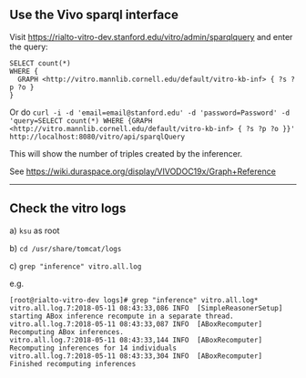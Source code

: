 ## Use the Vivo sparql interface 

Visit https://rialto-vitro-dev.stanford.edu/vitro/admin/sparqlquery and enter the query:

```
SELECT count(*)
WHERE {
  GRAPH <http://vitro.mannlib.cornell.edu/default/vitro-kb-inf> { ?s ?p ?o }
}
```

Or do `curl -i -d 'email=email@stanford.edu' -d 'password=Password' -d 'query=SELECT count(*) WHERE {GRAPH <http://vitro.mannlib.cornell.edu/default/vitro-kb-inf> { ?s ?p ?o }}' http://localhost:8080/vitro/api/sparqlQuery`

This will show the number of triples created by the inferencer.

See https://wiki.duraspace.org/display/VIVODOC19x/Graph+Reference

***

## Check the vitro logs

  a) `ksu` as root 

  b) `cd /usr/share/tomcat/logs`

  c) `grep "inference" vitro.all.log`


e.g.
```
[root@rialto-vitro-dev logs]# grep "inference" vitro.all.log*
vitro.all.log.7:2018-05-11 08:43:33,086 INFO  [SimpleReasonerSetup] starting ABox inference recompute in a separate thread.
vitro.all.log.7:2018-05-11 08:43:33,087 INFO  [ABoxRecomputer] Recomputing ABox inferences.
vitro.all.log.7:2018-05-11 08:43:33,144 INFO  [ABoxRecomputer] Recomputing inferences for 14 individuals
vitro.all.log.7:2018-05-11 08:43:33,304 INFO  [ABoxRecomputer] Finished recomputing inferences
```